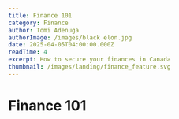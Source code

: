 ```yaml
---
title: Finance 101
category: Finance
author: Tomi Adenuga
authorImage: /images/black elon.jpg
date: 2025-04-05T04:00:00.000Z
readTime: 4
excerpt: How to secure your finances in Canada
thumbnail: /images/landing/finance_feature.svg
---
```


# Finance 101
